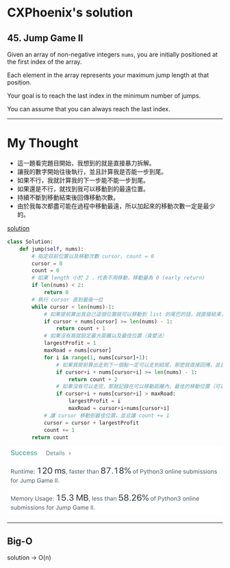 CXPhoenix's solution
===

## 45. Jump Game II

Given an array of non-negative integers `nums`, you are initially positioned at the first index of the array.

Each element in the array represents your maximum jump length at that position.

Your goal is to reach the last index in the minimum number of jumps.

You can assume that you can always reach the last index.

---

# My Thought

- 這一題看完題目開始，我想到的就是直接暴力拆解。
- 讓我的數字開始往後執行，並且計算我是否能一步到尾。
- 如果不行，我就計算我的下一步能不能一步到尾。
- 如果還是不行，就找到我可以移動到的最遠位置。
- 持續不斷到移動結束後回傳移動次數。
- 由於我每次都盡可能在過程中移動最遠，所以加起來的移動次數一定是最少的。

[solution](./solution.py)

```python
class Solution:
    def jump(self, nums):
        # 指定目前位置以及移動次數 cursor, count = 0
        cursor = 0
        count = 0
        # 如果 length 小於 2 ，代表不用移動，移動量為 0 (early return)
        if len(nums) < 2:
            return 0
        # 執行 cursor 直到最後一位
        while cursor < len(nums)-1:
            # 如果提前算出我自己這個位置就可以移動到 list 的尾巴的話，就直接結束，並且回傳 count + 1
            if cursor + nums[cursor] >= len(nums) - 1:
                return count + 1
            # 如果沒有我就設定最大距離以及最佳位置（貪婪法）
            largestProfit = 1
            maxRoad = nums[cursor]
            for i in range(1, nums[cursor]+1):
                # 如果我提前算出走到下一個點一定可以走到結尾，那麼就直接回傳，並且 count + 2
                if cursor+i + nums[cursor+i] >= len(nums) - 1:
                    return count + 2
                # 如果沒有可以走完，那就記錄在可以移動距離內，最佳的移動位置（可以走最遠）
                if cursor+i + nums[cursor+i] > maxRoad:
                    largestProfit = i
                    maxRoad = cursor+i+nums[cursor+i]
            # 讓 cursor 移動到最佳位置，並且讓 count += 1
            cursor = cursor + largestProfit
            count += 1
        return count
```

<img src="./solution.png">

---

## Big-O

solution -> O(n)